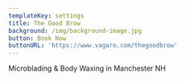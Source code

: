 ```yaml
---
templateKey: settings
title: The Good Brow
background: /img/background-image.jpg
button: Book Now
buttonURL: 'https://www.vagaro.com/thegoodbrow'
---
```

Microblading & Body Waxing in Manchester NH

